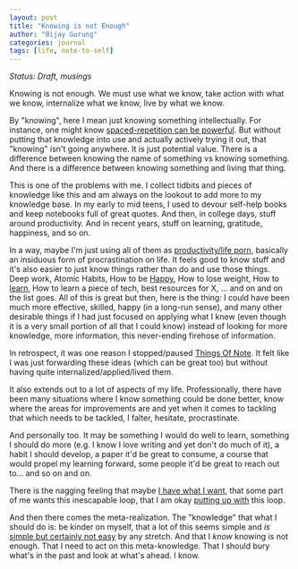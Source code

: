 ```yaml
---
layout: post
title: "Knowing is not Enough"
author: "Bijay Gurung"
categories: journal
tags: [life, note-to-self]
---
```


_Status: Draft, musings_

Knowing is not enough. We must use what we know, take action with what we know, internalize what we know, live by what we know.

By "knowing", here I mean just knowing something intellectually. For instance, one might know [spaced-repetition can be powerful](http://augmentingcognition.com/ltm.html). But without putting that knowledge into use and actually actively trying it out, that "knowing" isn't going anywhere. It is just potential value.
There is a difference between knowing the name of something vs knowing something. And there is a difference between knowing something and living that thing.

This is one of the problems with me. I collect tidbits and pieces of knowledge like this and am always on the lookout to add more to my knowledge base. In my early to mid teens, I used to devour self-help books and keep notebooks full of great quotes. And then, in college days, stuff around productivity. And in recent years, stuff on learning, gratitude, happiness, and so on. 
    
In a way, maybe I'm just using all of them as [productivity/life porn](https://nesslabs.com/productivity-porn), basically an insiduous form of procrastination on life. It feels good to know stuff and it's also easier to just know things rather than do and use those things. Deep work, Atomic Habits, How to be [Happy](https://bglearning.substack.com/p/things-of-note-25), How to lose weight, How to [learn](https://bglearning.github.io/journal/on-learning.html), How to learn a piece of tech, best resources for X, ... and on and on the list goes. All of this is great but then, here is the thing: I could have been much more effective, skilled, happy (in a long-run sense), and many other desirable things if I had just focused on applying what I knew (even though it is a very small portion of all that I could know) instead of looking for more knowledge, more information, this never-ending firehose of information. 
   
In retrospect, it was one reason I stopped/paused [Things Of Note](https://bglearning.substack.com/). It felt like I was just forwarding these ideas (which can be great too) but without having quite internalized/applied/lived them.
    
It also extends out to a lot of aspects of my life. Professionally, there have been many situations where I know something could be done better, know where the areas for improvements are and yet when it comes to tackling that which needs to be tackled, I falter, hesitate, procrastinate.
    
And personally too. It may be something I would do well to learn, something I should do more (e.g. I know I love writing and yet don't do much of it), a habit I should develop, a paper it'd be great to consume, a course that would propel my learning forward, some people it'd be great to reach out to... and so on and on. 
    
There is the nagging feeling that maybe [I have what I want](https://ava.substack.com/p/you-have-what-you-want), that some part of me wants this inescapable loop, that I am okay [putting up with](https://critter.blog/2021/07/09/you-have-the-life-youre-willing-to-put-up-with/) this loop. 
    
And then there comes the meta-realization. The "knowledge" that what I should do is: be kinder on myself, that a lot of this seems simple and _is_ [simple but certainly not easy](https://bglearning.substack.com/p/things-of-note-20) by any stretch. 
And that I _know_ knowing is not enough. That I need to act on this meta-knowledge. That I should bury what's in the past and look at what's ahead. I know.

